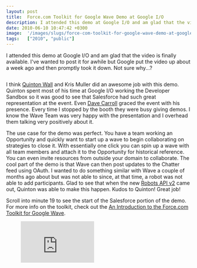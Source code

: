 ```yaml
---
layout: post
title:  Force.com Toolkit for Google Wave Demo at Google I/O
description: I attended this demo at Google I/O and am glad that the video is finally available. Ive wanted to post it for awhile but Google put the video up about a week ago and then promptly took it down. Not sure why...?  I think Quinton Wall  and Kris Muller did an awesome job with this demo. Quinton spent most of his time at Google I/O working the Developer Sandbox so it was good to see that Salesforce had such great representation at the event. Even Dave Carroll graced the event with his presence. Ever
date: 2010-06-10 10:47:42 +0300
image:  '/images/slugs/force-com-toolkit-for-google-wave-demo-at-google-io.jpg'
tags:   ["2010", "public"]
---
```

<p>I attended this demo at Google I/O and am glad that the video is finally available. I've wanted to post it for awhile but Google put the video up about a week ago and then promptly took it down. Not sure why...?</p>
<p><img src="http://res.cloudinary.com/blog-jeffdouglas-com/image/upload/c_crop,h_256,w_256,x_0,y_0/h_150,w_150/v1400328230/wavelogo_f93jkr.png" alt="" title="wavelogo.png" ></p>
<p>I think <a href="http://twitter.com/cloudcoder">Quinton Wall</a> and Kris Muller did an awesome job with this demo. Quinton spent most of his time at Google I/O working the Developer Sandbox so it was good to see that Salesforce had such great representation at the event. Even <a href="http://twitter.com/dcarroll">Dave Carroll</a> graced the event with his presence. Every time I stopped by the booth they were busy giving demos. I know the Wave Team was very happy with the presentation and I overhead them talking very positively about it.</p>
<p>The use case for the demo was perfect. You have a team working an Opportunity and quickly want to start up a wave to begin collaborating on strategies to close it. With essentially one click you can spin up a wave with all team members and attach it to the Opportunity for historical reference. You can even invite resources from outside your domain to collaborate. The cool part of the demo is that Wave can then post updates to the Chatter feed using OAuth. I wanted to do something similar with Wave a couple of months ago about but was not able to since, at that time, a robot was not able to add participants. Glad to see that when the new <a href="http://googlewavedev.blogspot.com/2010/03/introducing-robots-api-v2-rise-of.html">Robots API v2</a> came out, Quinton was able to make this happen. Kudos to Quinton! Great job!</p>
<p>Scroll into minute 19 to see the start of the Salesforce portion of the demo. For more info on the toolkit, check out the <a href="http://wiki.developerforce.com/index.php/Forcedotcom_Toolkit_for_Google_Wave">An Introduction to the Force.com Toolkit for Google Wave</a>.</p>
<figure class="kg-card kg-embed-card"><iframe width="200" height="113" src="https://www.youtube.com/embed/q8jjIMGB1Fw?feature=oembed" frameborder="0" allow="accelerometer; autoplay; clipboard-write; encrypted-media; gyroscope; picture-in-picture" allowfullscreen></iframe></figure>
